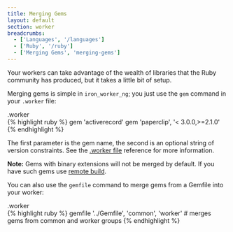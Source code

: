 ```yaml
---
title: Merging Gems
layout: default
section: worker
breadcrumbs:
  - ['Languages', '/languages']
  - ['Ruby', '/ruby']
  - ['Merging Gems', 'merging-gems']
---
```


Your workers can take advantage of the wealth of libraries that the Ruby community 
has produced, but it takes a little bit of setup.

Merging gems is simple in `iron_worker_ng`; you just use the `gem` command in your `.worker` file:

<figcaption><span>.worker</span></figcaption>
{% highlight ruby %}
gem 'activerecord'
gem 'paperclip', '< 3.0.0,>=2.1.0'
{% endhighlight %}

The first parameter is the gem name, the second is an optional string of version 
constraints. See the [.worker file](/worker/reference/dotworker) reference for more information.

<div class="alert">
<p><strong>Note:</strong> Gems with binary extensions will not be merged by default.
If you have such gems use <a href="/worker/reference/builds/#remote_build">remote build</a>.</p>
</div>

You can also use the `gemfile` command to merge gems from a Gemfile 
into your worker:

<figcaption><span>.worker</span></figcaption>
{% highlight ruby %}
gemfile '../Gemfile', 'common', 'worker' # merges gems from common and worker groups
{% endhighlight %}
